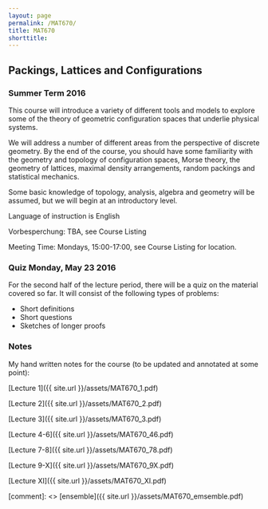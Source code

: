 ```yaml
---
layout: page
permalink: /MAT670/
title: MAT670
shorttitle:
---
```



## Packings, Lattices and Configurations

### Summer Term 2016

This course will introduce a variety of different tools and models to explore some of the theory 
of geometric configuration spaces that underlie physical systems.

We will address a number of different areas from the perspective of discrete geometry. By
the end of the course, you should have some familiarity with the geometry and topology of configuration spaces,
Morse theory, the geometry of lattices, maximal density arrangements, random packings and statistical mechanics.

Some basic knowledge of topology, analysis, algebra and geometry will be assumed, but we will begin at an introductory level.  

Language of instruction is English


Vorbesperchung: TBA, see Course Listing

Meeting Time: Mondays, 15:00-17:00, see Course Listing for location.

### Quiz Monday, May 23 2016

For the second half of the lecture period, there will be a quiz on the material covered so far. It will consist of the following types of problems:

 - Short definitions
 - Short questions
 - Sketches of longer proofs
 
 
 
 



### Notes

My hand written notes for the course (to be updated and annotated at some point):

 [Lecture 1]({{ site.url }}/assets/MAT670_1.pdf)

 [Lecture 2]({{ site.url }}/assets/MAT670_2.pdf)

 [Lecture 3]({{ site.url }}/assets/MAT670_3.pdf)
 
 [Lecture 4-6]({{ site.url }}/assets/MAT670_46.pdf)
 
 [Lecture 7-8]({{ site.url }}/assets/MAT670_78.pdf)
 
 [Lecture 9-X]({{ site.url }}/assets/MAT670_9X.pdf)
  
 [Lecture XI]({{ site.url }}/assets/MAT670_XI.pdf)

 [comment]: <> [ensemble]({{ site.url }}/assets/MAT670_emsemble.pdf)

